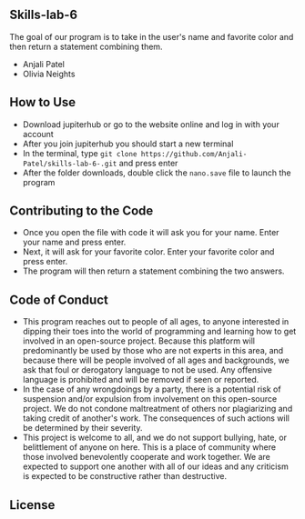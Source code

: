## Skills-lab-6

The goal of our program is to take in the user's name and favorite color and then return a statement combining them.

* Anjali Patel
* Olivia Neights

## How to Use 
* Download jupiterhub or go to the website online and log in with your account 
* After you join jupiterhub you should start a new terminal
* In the terminal, type `git clone https://github.com/Anjali-Patel/skills-lab-6-.git` and press enter 
* After the folder downloads, double click the `nano.save` file to launch the program

## Contributing to the Code
* Once you open the file with code it will ask you for your name. Enter your name and press enter.
* Next, it will ask for your favorite color. Enter your favorite color and press enter.
* The program will then return a statement combining the two answers. 

## Code of Conduct 
* This program reaches out to people of all ages, to anyone interested in dipping their toes into the world of programming and learning how to get involved in an open-source project. Because this platform will predominantly be used by those who are not experts in this area, and because there will be people involved of all ages and backgrounds, we ask that foul or derogatory language to not be used. Any offensive language is prohibited and will be removed if seen or reported. 
* In the case of any wrongdoings by a party, there is a potential risk of suspension and/or expulsion from involvement on this open-source project. We do not condone maltreatment of others nor plagiarizing and taking credit of another's work. The consequences of such actions will be determined by their severity. 
* This project is welcome to all, and we do not support bullying, hate, or belittlement of anyone on here. This is a place of community where those involved benevolently cooperate and work together. We are expected to support one another with all of our ideas and any criticism is expected to be constructive rather than destructive.  


## License
